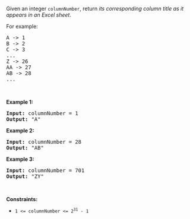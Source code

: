 <p>Given an integer <code>columnNumber</code>, return <em>its corresponding column title as it appears in an Excel sheet</em>.</p>

<p>For example:</p>

<pre>
A -&gt; 1
B -&gt; 2
C -&gt; 3
...
Z -&gt; 26
AA -&gt; 27
AB -&gt; 28 
...
</pre>

<p>&nbsp;</p>
<p><strong class="example">Example 1:</strong></p>

<pre>
<strong>Input:</strong> columnNumber = 1
<strong>Output:</strong> &quot;A&quot;
</pre>

<p><strong class="example">Example 2:</strong></p>

<pre>
<strong>Input:</strong> columnNumber = 28
<strong>Output:</strong> &quot;AB&quot;
</pre>

<p><strong class="example">Example 3:</strong></p>

<pre>
<strong>Input:</strong> columnNumber = 701
<strong>Output:</strong> &quot;ZY&quot;
</pre>

<p>&nbsp;</p>
<p><strong>Constraints:</strong></p>

<ul>
	<li><code>1 &lt;= columnNumber &lt;= 2<sup>31</sup> - 1</code></li>
</ul>
